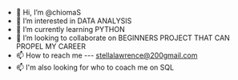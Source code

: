 - 👋 Hi, I’m @chiomaS
- 👀 I’m interested in DATA ANALYSIS
- 🌱 I’m currently learning PYTHON
- 💞️ I’m looking to collaborate on BEGINNERS PROJECT THAT CAN PROPEL MY CAREER
- 📫 How to reach me --- stellalawrence@200gmail.com
- 📫 I'm also looking for who to coach me on SQL
<!---
chiomaS/chiomaS is a ✨ special ✨ repository because its `README.md` (this file) appears on your GitHub profile.
You can click the Preview link to take a look at your changes.
--->
